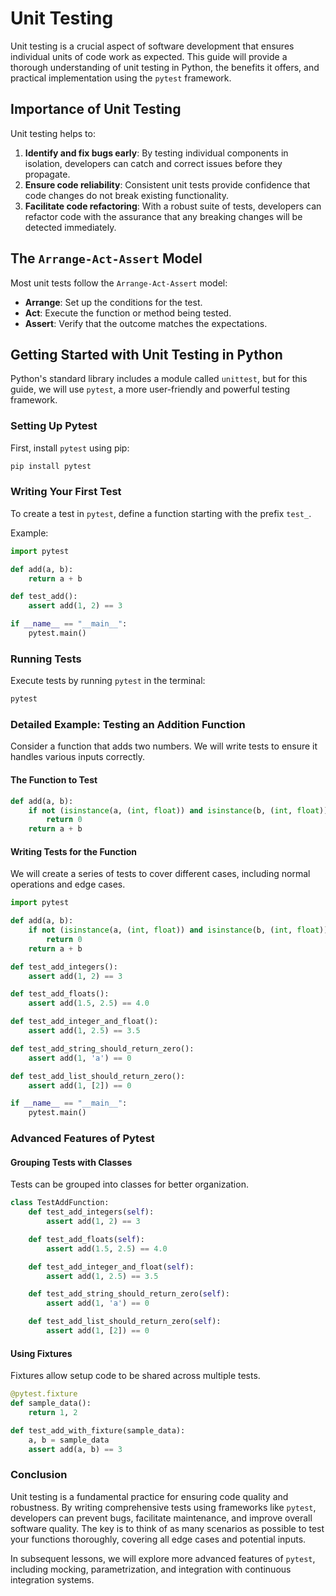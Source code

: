 # Unit Testing

Unit testing is a crucial aspect of software development that ensures individual units of code work as expected. This guide will provide a thorough understanding of unit testing in Python, the benefits it offers, and practical implementation using the `pytest` framework.

## Importance of Unit Testing

Unit testing helps to:
1. **Identify and fix bugs early**: By testing individual components in isolation, developers can catch and correct issues before they propagate.
2. **Ensure code reliability**: Consistent unit tests provide confidence that code changes do not break existing functionality.
3. **Facilitate code refactoring**: With a robust suite of tests, developers can refactor code with the assurance that any breaking changes will be detected immediately.

## The `Arrange-Act-Assert` Model

Most unit tests follow the `Arrange-Act-Assert` model:
- **Arrange**: Set up the conditions for the test.
- **Act**: Execute the function or method being tested.
- **Assert**: Verify that the outcome matches the expectations.

## Getting Started with Unit Testing in Python

Python's standard library includes a module called `unittest`, but for this guide, we will use `pytest`, a more user-friendly and powerful testing framework.

### Setting Up Pytest

First, install `pytest` using pip:
```bash
pip install pytest
```

### Writing Your First Test

To create a test in `pytest`, define a function starting with the prefix `test_`.

Example:
```python
import pytest

def add(a, b):
    return a + b

def test_add():
    assert add(1, 2) == 3

if __name__ == "__main__":
    pytest.main()
```

### Running Tests

Execute tests by running `pytest` in the terminal:
```bash
pytest
```

### Detailed Example: Testing an Addition Function

Consider a function that adds two numbers. We will write tests to ensure it handles various inputs correctly.

#### The Function to Test
```python
def add(a, b):
    if not (isinstance(a, (int, float)) and isinstance(b, (int, float))):
        return 0
    return a + b
```

#### Writing Tests for the Function

We will create a series of tests to cover different cases, including normal operations and edge cases.

```python
import pytest

def add(a, b):
    if not (isinstance(a, (int, float)) and isinstance(b, (int, float))):
        return 0
    return a + b

def test_add_integers():
    assert add(1, 2) == 3

def test_add_floats():
    assert add(1.5, 2.5) == 4.0

def test_add_integer_and_float():
    assert add(1, 2.5) == 3.5

def test_add_string_should_return_zero():
    assert add(1, 'a') == 0

def test_add_list_should_return_zero():
    assert add(1, [2]) == 0

if __name__ == "__main__":
    pytest.main()
```

### Advanced Features of Pytest

#### Grouping Tests with Classes

Tests can be grouped into classes for better organization.

```python
class TestAddFunction:
    def test_add_integers(self):
        assert add(1, 2) == 3

    def test_add_floats(self):
        assert add(1.5, 2.5) == 4.0

    def test_add_integer_and_float(self):
        assert add(1, 2.5) == 3.5

    def test_add_string_should_return_zero(self):
        assert add(1, 'a') == 0

    def test_add_list_should_return_zero(self):
        assert add(1, [2]) == 0
```

#### Using Fixtures

Fixtures allow setup code to be shared across multiple tests.

```python
@pytest.fixture
def sample_data():
    return 1, 2

def test_add_with_fixture(sample_data):
    a, b = sample_data
    assert add(a, b) == 3
```

### Conclusion

Unit testing is a fundamental practice for ensuring code quality and robustness. By writing comprehensive tests using frameworks like `pytest`, developers can prevent bugs, facilitate maintenance, and improve overall software quality. The key is to think of as many scenarios as possible to test your functions thoroughly, covering all edge cases and potential inputs.

In subsequent lessons, we will explore more advanced features of `pytest`, including mocking, parametrization, and integration with continuous integration systems.